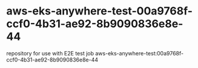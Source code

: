 # aws-eks-anywhere-test-00a9768f-ccf0-4b31-ae92-8b9090836e8e-44
repository for use with E2E test job aws-eks-anywhere-test:00a9768f-ccf0-4b31-ae92-8b9090836e8e-44
